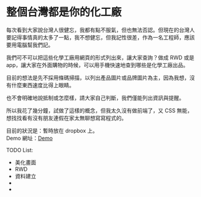 整個台灣都是你的化工廠
====================

每次看到大家說台灣人很健忘，我都有點不服氣，但也無法否認。但現在的台灣人要記得事情真的太多了一點，我不想健忘，但我記性很差，作為一名工程師，應該要用電腦幫我們記。  
  
我們可不可以把這些化學工廠用網頁的形式列出來，讓大家查詢？做成 RWD 或是 app，讓大家在外面購物的時候，可以用手機快速地查到哪些是化學工廠出品。  
  
目前的想法是先不採用條碼掃描，以列出產品圖片或品牌圖片為主，因為我想，沒有什麼東西速度比得上眼睛。   

也不會明確地說抵制或怎麼樣，請大家自己判斷，我們僅能列出資訊與提醒。  

所以我花了幾分鐘，試做了這樣的概念，但我太久沒有做前端了，又 CSS 無能，想找找看有沒有朋友連假在家太無聊想寫寫程式的。  
  
目前的狀況是：暫時放在 dropbox 上。   
Demo 網址：<a href="http://ppt.cc/SjQn" target="_blank">Demo</a>

TODO List:
<ul>
  <li>美化畫面</li>
  <li>RWD</li>
  <li>資料建立</li>
  <li></li>
  <li></li>
</ul>
